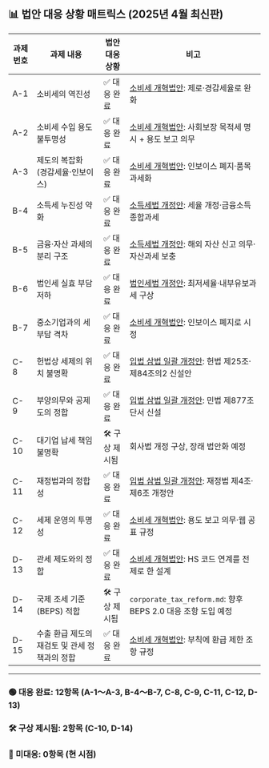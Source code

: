 ## 📊 법안 대응 상황 매트릭스 (2025년 4월 최신판)

| 과제 번호 | 과제 내용 | 법안 대응 상황 | 비고 |
|-----------|-----------|----------------|------|
| A-1 | 소비세의 역진성 | ✅ 대응 완료 | [소비세 개혁법안](#draft_tax_law): 제로·경감세율로 완화 |
| A-2 | 소비세 수입 용도 불투명성 | ✅ 대응 완료 | [소비세 개혁법안](#draft_tax_law): 사회보장 목적세 명시 + 용도 보고 의무 |
| A-3 | 제도의 복잡화 (경감세율·인보이스) | ✅ 대응 완료 | [소비세 개혁법안](#draft_tax_law): 인보이스 폐지·품목 과세화 |
| B-4 | 소득세 누진성 약화 | ✅ 대응 완료 | [소득세법 개정안](#income_tax_reform): 세율 개정·금융소득 종합과세 |
| B-5 | 금융·자산 과세의 분리 구조 | ✅ 대응 완료 | [소득세법 개정안](#income_tax_reform): 해외 자산 신고 의무·자산과세 보충 |
| B-6 | 법인세 실효 부담 저하 | ✅ 대응 완료 | [법인세법 개정안](#corporate_tax_reform): 최저세율·내부유보과세 구상 |
| B-7 | 중소기업과의 세부담 격차 | ✅ 대응 완료 | [소비세 개혁법안](#draft_tax_law): 인보이스 폐지로 시정 |
| C-8 | 헌법상 세제의 위치 불명확 | ✅ 대응 완료 | [입법 삼법 일괄 개정안](#constitutional_financial_family_reform): 헌법 제25조·제84조의2 신설안 |
| C-9 | 부양의무와 공제도의 정합 | ✅ 대응 완료 | [입법 삼법 일괄 개정안](#constitutional_financial_family_reform): 민법 제877조 단서 신설 |
| C-10 | 대기업 납세 책임 불명확 | 🛠 구상 제시됨 | 회사법 개정 구상, 장래 법안화 예정 |
| C-11 | 재정법과의 정합성 | ✅ 대응 완료 | [입법 삼법 일괄 개정안](#constitutional_financial_family_reform): 재정법 제4조·제6조 개정안 |
| C-12 | 세제 운영의 투명성 | ✅ 대응 완료 | [소비세 개혁법안](#draft_tax_law): 용도 보고 의무·웹 공표 규정 |
| D-13 | 관세 제도와의 정합 | ✅ 대응 완료 | [소비세 개혁법안](#draft_tax_law): HS 코드 연계를 전제로 한 설계 |
| D-14 | 국제 조세 기준 (BEPS) 적합 | 🛠 구상 제시됨 | `corporate_tax_reform.md`: 향후 BEPS 2.0 대응 조항 도입 예정 |
| D-15 | 수출 환급 제도의 재검토 및 관세 정책과의 정합 | ✅ 대응 완료 | [소비세 개혁법안](#draft_tax_law): 부칙에 환급 제한 조항 규정 |

---

### 🟢 대응 완료: 12항목 (A-1〜A-3, B-4〜B-7, C-8, C-9, C-11, C-12, D-13)  
### 🛠 구상 제시됨: 2항목 (C-10, D-14)  
### 🔴 미대응: 0항목 (현 시점)
